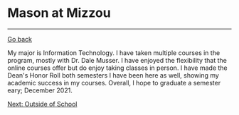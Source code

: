 # Mason at Mizzou
---
[Go back](README.md)

My major is Information Technology. I have taken multiple courses in the program, mostly with Dr. Dale Musser. I have enjoyed the flexibility that the online courses offer but do enjoy taking classes in person. I have made the Dean's Honor Roll both semesters I have been here as well, showing my academic success in my courses. Overall, I hope to graduate a semester eary; December 2021.

[Next: Outside of School](OutsideofSchool.md)
